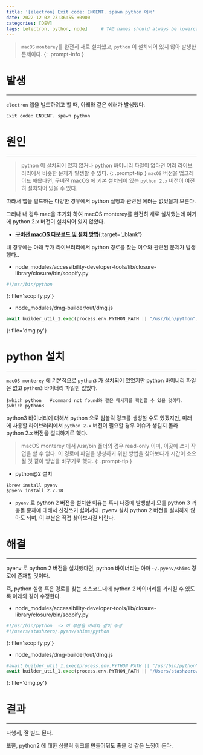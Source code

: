 ```yaml
---
title: '[electron] Exit code: ENOENT. spawn python 에러'
date: 2022-12-02 23:36:55 +0900
categories: [DEV]
tags: [electron, python, node]     # TAG names should always be lowercase
---
```


> `macOS` `monterey`를 완전히 새로 설치했고, `python` 이 설치되어 있지 않아 발생한 문제이다.
{: .prompt-info }

# **발생**
---

`electron` 앱을 빌드하려고 할 때, 아래와 같은 에러가 발생했다.
```console
Exit code: ENOENT. spawn python
```



# **원인**
---
> python 이 설치되어 있지 않거나 python 바이너리 파일이 없다면 여러 라이브러리에서 비슷한 문제가 발생할 수 있다.
{: .prompt-tip }
`macOS` 버전을 업그레이드 해왔다면, 구버전 macOS 에 기본 설치되어 있는 `python 2.x` 버전이 여전히 설치되어 있을 수 있다.

따라서 앱을 빌드하는 다양한 경우에서 python 실행과 관련된 에러는 없었을지 모른다.

그러나 내 경우 mac을 초기화 하여 macOS monterey를 완전히 새로 설치했는데 여기에 python 2.x 버전이 설치되어 있지 않았다.
- [**구버전 macOS 다운로드 및 설치 방법**](https://support.apple.com/ko-kr/HT211683){:target='_blank'}

내 경우에는 아래 두개 라이브러리에서 python 경로를 찾는 이슈와 관련된 문제가 발생했다..

- node_modules/accessibility-developer-tools/lib/closure-library/closure/bin/scopify.py
```python
#!/usr/bin/python
```
{: file='scopify.py'}

- node_modules/dmg-builder/out/dmg.js
```python
await builder_util_1.exec(process.env.PYTHON_PATH || "/usr/bin/python", [path.join(dmgUtil_1.getDmgVendorPath(), "dmgbuild/core.py")], {
```
{: file='dmg.py'}


# **python 설치**
---

`macOS monterey` 에 기본적으로 `python3` 가 설치되어 있었지만 python 바이너리 파일은 없고 `python3` 바이너리 파일만 있었다.
```console
$which python   #command not found와 같은 메세지를 확인할 수 있을 것이다.
$which python3
```
python3 바이너리에 대해서 python 으로 심볼릭 링크를 생성할 수도 있겠지만, 미래에 사용할 라이브러리에서 `python 2.x` 버전이 필요할 경우 이슈가 생길지 몰라 python 2.x 버전을 설치하기로 했다.
> macOS monterey 에서 /usr/bin 폴더의 경우 read-only 이며, 이곳에 쓰기 작업을 할 수 없다. 이 경로에 파일을 생성하기 위한 방법을 찾아보다가 시간이 소요될 것 같아 방법을 바꾸기로 했다.
{: .prompt-tip }



- python@2 설치
```console
$brew install pyenv
$pyenv install 2.7.18
```

  - `pyenv` 로 python 2 버전을 설치한 이유는 혹시 나중에 발생할지 모를 python 3 과 충돌 문제에 대해서 신경쓰기 싫어서다.  pyenv 설치 python 2 버전을 설치하지 않아도 되며, 이 부분은 직접 찾아보시길 바란다.

# **해결**
---


pyenv 로 python 2 버전을 설치했다면, python 바이너리는 아마 `~/.pyenv/shims` 경로에 존재할 것이다.

즉, python 실행 혹은 경로를 찾는 소스코드내에 python 2 바이너리를 가리킬 수 있도록 아래와 같이 수정한다.

- node_modules/accessibility-developer-tools/lib/closure-library/closure/bin/scopify.py
```python
#!/usr/bin/python  -> 이 부분을 아래와 같이 수정
#!/users/stashzero/.pyenv/shims/python
```
{: file='scopify.py'}

- node_modules/dmg-builder/out/dmg.js
```python
#await builder_util_1.exec(process.env.PYTHON_PATH || "/usr/bin/python", [path.join(dmgUtil_1.getDmgVendorPath(), "dmgbuild/core.py")], {
await builder_util_1.exec(process.env.PYTHON_PATH || "/Users/stashzero/.pyenv/shims/python", [path.join(dmgUtil_1.getDmgVendorPath(), "dmgbuild/core.py")], {
```
{: file='dmg.py'}

# **결과**
---

다행히, 잘 빌드 된다.

또한, python2 에 대한 심볼릭 링크를 만들어둬도 좋을 것 같은 느낌이 든다.
